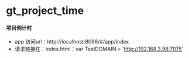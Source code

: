 # gt_project_time

#### 项目倒计时
- app 访问url：http://localhost:8086/#/app/index
- 请求链接在：index.html：var TestDOMAIN = 'http://192.168.3.98:7075'
